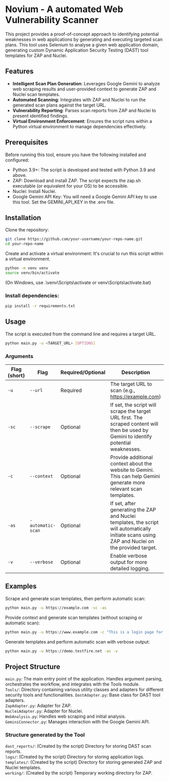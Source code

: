# Novium - A automated Web Vulnerability Scanner
This project provides a proof-of-concept approach  to identifying potential weaknesses in web applications by generating and executing targeted scan plans. This tool uses Selenium to analyse a given web application domain, generating custom Dynamic Application Security Testing (DAST) tool templates for ZAP and Nuclei.

## Features
* **Intelligent Scan Plan Generation**: Leverages Google Gemini to analyze web scraping results and user-provided context to generate ZAP and Nuclei scan templates.
* **Automated Scanning**: Integrates with ZAP and Nuclei to run the generated scan plans against the target URL.
* **Vulnerability Reporting**: Parses scan reports from ZAP and Nuclei to present identified findings.
* **Virtual Environment Enforcement**: Ensures the script runs within a Python virtual environment to manage dependencies effectively.

## Prerequisites
Before running this tool, ensure you have the following installed and configured:
* Python 3.9+: The script is developed and tested with Python 3.9 and above.
* ZAP: Download and install ZAP. The script expects the zap.sh executable (or equivalent for your OS) to be accessible.
* Nuclei: Install Nuclei.
* Google Gemini API Key: You will need a Google Gemini API key to use this tool. Set the GEMINI_API_KEY in the .env file.

## Installation
Clone the repository:
```bash
git clone https://github.com/your-username/your-repo-name.git
cd your-repo-name
```

Create and activate a virtual environment:
It's crucial to run this script within a virtual environment.

```bash
python -m venv venv
source venv/bin/activate
```

(On Windows, use .\venv\Scripts\activate or venv\Scripts\activate.bat)

### Install dependencies:

```bash
pip install -r requirements.txt
```

## Usage
The script is executed from the command line and requires a target URL.
```bash
python main.py -u <TARGET_URL> [OPTIONS]
```

### Arguments
| Flag (short) | Flag                  | Required/Optional | Description                                                                                                                                      |
|--------------|-----------------------|-------------------|--------------------------------------------------------------------------------------------------------------------------------------------------|
| ```-u```     | ```--url```           | Required          | The target URL to scan (e.g., https://example.com)                                                                                               |
| ```-sc```    | ```--scrape```        | Optional          | If set, the script will scrape the target URL first. The scraped content will then be used by Gemini to identify potential weaknesses.           |
| ```-c```     | ```--context```       | Optional          | Provide additional context about the website to Gemini. This can help Gemini generate more relevant scan templates.                              |
| ```-as```    | ```-automatic-scan``` | Optional          | If set, after generating the ZAP and Nuclei templates, the script will automatically initiate scans using ZAP and Nuclei on the provided target. |
| ```-v```     | ```--verbose```       | Optional          | Enable verbose output for more detailed logging.                                                                                                 |

## Examples
Scrape and generate scan templates, then perform automatic scan:
```bash
python main.py -u https://example.com -sc -as
```

Provide context and generate scan templates (without scraping or automatic scan):
```bash
python main.py -u https://www.example.com -c "This is a login page for an e-commerce application."
```

Generate templates and perform automatic scan with verbose output:
```bash
python main.py -u https://demo.testfire.net -as -v
```

## Project Structure
```main.py```: The main entry point of the application. Handles argument parsing, orchestrates the workflow, and integrates with the Tools module.\
```Tools/```: Directory containing various utility classes and adapters for different security tools and functionalities.
```DastAdapter.py```: Base class for DAST tool adapters.\
```ZapAdapter.py```: Adapter for ZAP.\
```NucleiAdapter.py```: Adapter for Nuclei.\
```WebAnalysis.py```: Handles web scraping and initial analysis.
```GeminiConnector.py```: Manages interaction with the Google Gemini API.

### Structure generated by the Tool
```dast_reports/```: (Created by the script) Directory for storing DAST scan reports.\
```logs/```: (Created by the script) Directory for storing application logs.\
```templates/```: (Created by the script) Directory for storing generated ZAP and Nuclei templates.\
```working/```: (Created by the script) Temporary working directory for ZAP.
